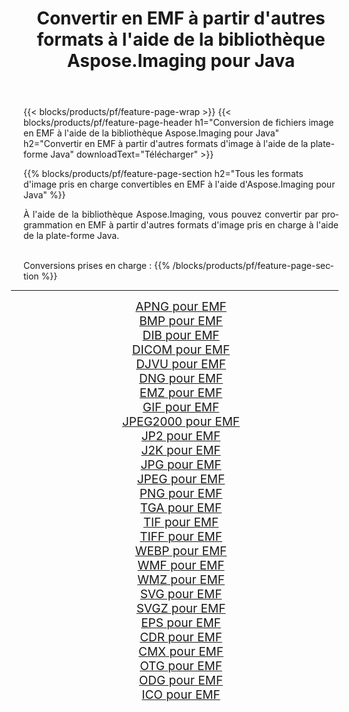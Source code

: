 ﻿---
title: Convertir en EMF à partir d'autres formats à l'aide de la bibliothèque Aspose.Imaging pour Java 
weight: 3920
url: /fr/java/conversion/to/emf 
lang: fr
langdirlevel: 2
locales: zh-hans,ja,it,ru,de,es,fr,nl,id,lt,pl,pt,vi,tr,ko,zh-hant,ar,hi,th,sv,cs,uk,he
description: En utilisant Aspose.Imaging, vous pouvez convertir en EMF à partir d'autres formats en utilisant Java
---

{{< blocks/products/pf/feature-page-wrap >}}
{{< blocks/products/pf/feature-page-header h1="Conversion de fichiers image en EMF à l'aide de la bibliothèque Aspose.Imaging pour Java" h2="Convertir en EMF à partir d'autres formats d'image à l'aide de la plate-forme Java" downloadText="Télécharger" >}}


{{% blocks/products/pf/feature-page-section  h2="Tous les formats d'image pris en charge convertibles en EMF à l'aide d'Aspose.Imaging pour Java" %}}
<p align=justify>À l'aide de la bibliothèque Aspose.Imaging, vous pouvez convertir par programmation en EMF à partir d'autres formats d'image pris en charge à l'aide de la plate-forme Java.</p>
<br/>
Conversions prises en charge :
{{% /blocks/products/pf/feature-page-section %}}
<div class="container-fluid productfamilypage bg-gray">
    <div class="convertypes bg-gray agp-content section">
        <div class="container">
		<hr style="margin-left:-20px;"/>
		<div class="row other-converters" style="gap: 10px;font-size: 19px;text-align:center;">
		    <div class='col-md-2 other-converter remove-lp remove-rp'><a href="/imaging/fr/java/conversion/apng-to-emf" style="padding:15px;">APNG pour EMF</a></div>
<div class='col-md-2 other-converter remove-lp remove-rp'><a href="/imaging/fr/java/conversion/bmp-to-emf" style="padding:15px;">BMP pour EMF</a></div>
<div class='col-md-2 other-converter remove-lp remove-rp'><a href="/imaging/fr/java/conversion/dib-to-emf" style="padding:15px;">DIB pour EMF</a></div>
<div class='col-md-2 other-converter remove-lp remove-rp'><a href="/imaging/fr/java/conversion/dicom-to-emf" style="padding:15px;">DICOM pour EMF</a></div>
<div class='col-md-2 other-converter remove-lp remove-rp'><a href="/imaging/fr/java/conversion/djvu-to-emf" style="padding:15px;">DJVU pour EMF</a></div>
<div class='col-md-2 other-converter remove-lp remove-rp'><a href="/imaging/fr/java/conversion/dng-to-emf" style="padding:15px;">DNG pour EMF</a></div>
<div class='col-md-2 other-converter remove-lp remove-rp'><a href="/imaging/fr/java/conversion/emz-to-emf" style="padding:15px;">EMZ pour EMF</a></div>
<div class='col-md-2 other-converter remove-lp remove-rp'><a href="/imaging/fr/java/conversion/gif-to-emf" style="padding:15px;">GIF pour EMF</a></div>
<div class='col-md-2 other-converter remove-lp remove-rp'><a href="/imaging/fr/java/conversion/jpeg2000-to-emf" style="padding:15px;">JPEG2000 pour EMF</a></div>
<div class='col-md-2 other-converter remove-lp remove-rp'><a href="/imaging/fr/java/conversion/jp2-to-emf" style="padding:15px;">JP2 pour EMF</a></div>
<div class='col-md-2 other-converter remove-lp remove-rp'><a href="/imaging/fr/java/conversion/j2k-to-emf" style="padding:15px;">J2K pour EMF</a></div>
<div class='col-md-2 other-converter remove-lp remove-rp'><a href="/imaging/fr/java/conversion/jpg-to-emf" style="padding:15px;">JPG pour EMF</a></div>
<div class='col-md-2 other-converter remove-lp remove-rp'><a href="/imaging/fr/java/conversion/jpeg-to-emf" style="padding:15px;">JPEG pour EMF</a></div>
<div class='col-md-2 other-converter remove-lp remove-rp'><a href="/imaging/fr/java/conversion/png-to-emf" style="padding:15px;">PNG pour EMF</a></div>
<div class='col-md-2 other-converter remove-lp remove-rp'><a href="/imaging/fr/java/conversion/tga-to-emf" style="padding:15px;">TGA pour EMF</a></div>
<div class='col-md-2 other-converter remove-lp remove-rp'><a href="/imaging/fr/java/conversion/tif-to-emf" style="padding:15px;">TIF pour EMF</a></div>
<div class='col-md-2 other-converter remove-lp remove-rp'><a href="/imaging/fr/java/conversion/tiff-to-emf" style="padding:15px;">TIFF pour EMF</a></div>
<div class='col-md-2 other-converter remove-lp remove-rp'><a href="/imaging/fr/java/conversion/webp-to-emf" style="padding:15px;">WEBP pour EMF</a></div>
<div class='col-md-2 other-converter remove-lp remove-rp'><a href="/imaging/fr/java/conversion/wmf-to-emf" style="padding:15px;">WMF pour EMF</a></div>
<div class='col-md-2 other-converter remove-lp remove-rp'><a href="/imaging/fr/java/conversion/wmz-to-emf" style="padding:15px;">WMZ pour EMF</a></div>
<div class='col-md-2 other-converter remove-lp remove-rp'><a href="/imaging/fr/java/conversion/svg-to-emf" style="padding:15px;">SVG pour EMF</a></div>
<div class='col-md-2 other-converter remove-lp remove-rp'><a href="/imaging/fr/java/conversion/svgz-to-emf" style="padding:15px;">SVGZ pour EMF</a></div>
<div class='col-md-2 other-converter remove-lp remove-rp'><a href="/imaging/fr/java/conversion/eps-to-emf" style="padding:15px;">EPS pour EMF</a></div>
<div class='col-md-2 other-converter remove-lp remove-rp'><a href="/imaging/fr/java/conversion/cdr-to-emf" style="padding:15px;">CDR pour EMF</a></div>
<div class='col-md-2 other-converter remove-lp remove-rp'><a href="/imaging/fr/java/conversion/cmx-to-emf" style="padding:15px;">CMX pour EMF</a></div>
<div class='col-md-2 other-converter remove-lp remove-rp'><a href="/imaging/fr/java/conversion/otg-to-emf" style="padding:15px;">OTG pour EMF</a></div>
<div class='col-md-2 other-converter remove-lp remove-rp'><a href="/imaging/fr/java/conversion/odg-to-emf" style="padding:15px;">ODG pour EMF</a></div>
<div class='col-md-2 other-converter remove-lp remove-rp'><a href="/imaging/fr/java/conversion/ico-to-emf" style="padding:15px;">ICO pour EMF</a></div>
                </div>
        </div>
    </div>
</div>
<br/>

